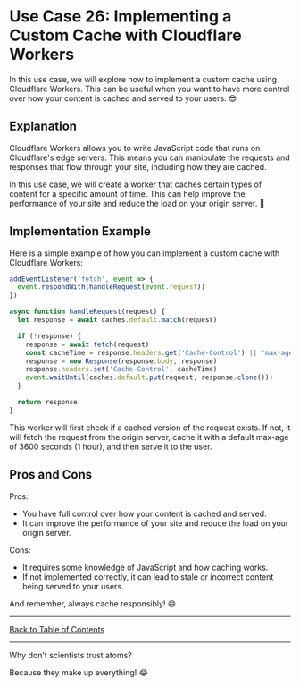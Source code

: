 # Use Case 26: Implementing a Custom Cache with Cloudflare Workers

In this use case, we will explore how to implement a custom cache using Cloudflare Workers. This can be useful when you want to have more control over how your content is cached and served to your users. 😎

## Explanation

Cloudflare Workers allows you to write JavaScript code that runs on Cloudflare's edge servers. This means you can manipulate the requests and responses that flow through your site, including how they are cached.

In this use case, we will create a worker that caches certain types of content for a specific amount of time. This can help improve the performance of your site and reduce the load on your origin server. 🚀

## Implementation Example

Here is a simple example of how you can implement a custom cache with Cloudflare Workers:

```javascript
addEventListener('fetch', event => {
  event.respondWith(handleRequest(event.request))
})

async function handleRequest(request) {
  let response = await caches.default.match(request)

  if (!response) {
    response = await fetch(request)
    const cacheTime = response.headers.get('Cache-Control') || 'max-age=3600'
    response = new Response(response.body, response)
    response.headers.set('Cache-Control', cacheTime)
    event.waitUntil(caches.default.put(request, response.clone()))
  }

  return response
}
```

This worker will first check if a cached version of the request exists. If not, it will fetch the request from the origin server, cache it with a default max-age of 3600 seconds (1 hour), and then serve it to the user.

## Pros and Cons

Pros:
- You have full control over how your content is cached and served.
- It can improve the performance of your site and reduce the load on your origin server.

Cons:
- It requires some knowledge of JavaScript and how caching works.
- If not implemented correctly, it can lead to stale or incorrect content being served to your users.

And remember, always cache responsibly! 😄

---

[Back to Table of Contents](../table_of_contents.md)

---

Why don't scientists trust atoms?

Because they make up everything! 😂